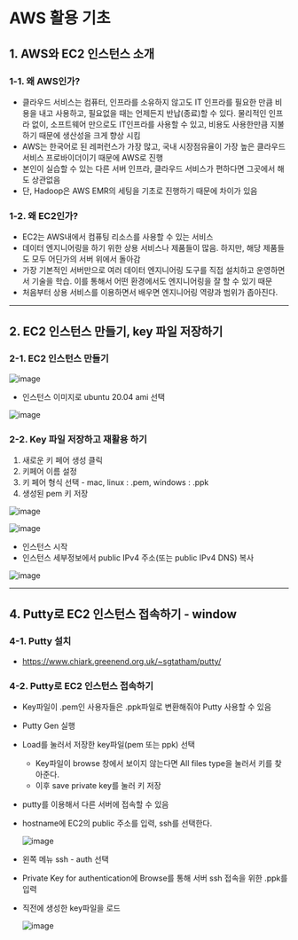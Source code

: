 # AWS 활용 기초

## 1. AWS와 EC2 인스턴스 소개

### 1-1. 왜 AWS인가?
- 클라우드 서비스는 컴퓨터, 인프라를 소유하지 않고도 IT 인프라를 필요한 만큼 비용을 내고 사용하고, 필요없을 때는 언제든지 반납(종료)할 수 있다. 물리적인 인프라 없이, 소프트웨어 만으로도 IT인프라를 사용할 수 있고, 비용도 사용한만큼 지불하기 때문에 생산성을 크게 향상 시킴
- AWS는 한국어로 된 레퍼런스가 가장 많고, 국내 시장점유율이 가장 높은 클라우드 서비스 프로바이더이기 때문에 AWS로 진행
- 본인이 실습할 수 있는 다른 서버 인프라, 클라우드 서비스가 편하다면 그곳에서 해도 상관없음
- 단, Hadoop은 AWS EMR의 세팅을 기초로 진행하기 때문에 차이가 있음

### 1-2. 왜 EC2인가?
- EC2는 AWS내에서 컴퓨팅 리소스를 사용할 수 있는 서비스
- 데이터 엔지니어링을 하기 위한 상용 서비스나 제품들이 많음. 하지만, 해당 제품들도 모두 어딘가의 서버 위에서 돌아감
- 가장 기본적인 서버만으로 여러 데이터 엔지니어링 도구를 직접 설치하고 운영하면서 기술을 학습. 이를 통해서 어떤 환경에서도 엔지니어링을 잘 할 수 있기 때문
- 처음부터 상용 서비스를 이용하면서 배우면 엔지니어링 역량과 범위가 좁아진다.

---

## 2. EC2 인스턴스 만들기, key 파일 저장하기

### 2-1. EC2 인스턴스 만들기
![image](https://user-images.githubusercontent.com/92377162/230915289-848b2668-a178-4750-befe-10a8ec0082bf.png)

-  인스턴스 이미지로 ubuntu 20.04 ami 선택   

![image](https://user-images.githubusercontent.com/92377162/230920453-96e8f2d7-7f20-43a5-9221-7427126e4e4c.png)

### 2-2. Key 파일 저장하고 재활용 하기   
1. 새로운 키 페어 생성 클릭
2. 키페어 이름 설정
3. 키 페어 형식 선택 - mac, linux : .pem, windows : .ppk
4. 생성된 pem 키 저장

![image](https://user-images.githubusercontent.com/92377162/230920771-297bd4d2-f465-4788-a2e8-6c35f4da4241.png)

![image](https://user-images.githubusercontent.com/92377162/230921054-d7658683-3b10-4e10-9632-cd2a2d6dcac0.png)

- 인스턴스 시작
- 인스턴스 세부정보에서 public IPv4 주소(또는 public IPv4 DNS) 복사

![image](https://user-images.githubusercontent.com/92377162/230921301-118a879c-d8bc-4e72-8165-c3de3e630a4b.png)

---

## 4. Putty로 EC2 인스턴스 접속하기 - window

### 4-1. Putty 설치
- https://www.chiark.greenend.org.uk/~sgtatham/putty/

### 4-2. Putty로 EC2 인스턴스 접속하기
- Key파일이 .pem인 사용자들은 .ppk파일로 변환해줘야 Putty 사용할 수 있음
- Putty Gen 실행
- Load를 눌러서 저장한 key파일(pem 또는 ppk) 선택
    - Key파일이 browse 창에서 보이지 않는다면 All files type을 눌러서 키를 찾아준다.
    - 이후 save private key를 눌러 키 저장

- putty를 이용해서 다른 서버에 접속할 수 있음
- hostname에 EC2의 public 주소를 입력, ssh를 선택한다.

    ![image](https://user-images.githubusercontent.com/92377162/230925279-44a6a5a4-81f3-4829-9e1b-6dfc35cde34f.png)

- 왼쪽 메뉴 ssh - auth 선택
- Private Key for authentication에 Browse를 통해 서버 ssh 접속을 위한 .ppk를 입력
- 직전에 생성한 key파일을 로드

    ![image](https://user-images.githubusercontent.com/92377162/230925529-198ffeb6-3698-4b43-96c1-0c1848baccd0.png)